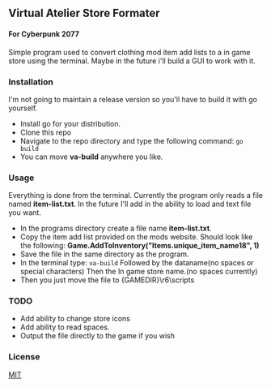 ## Virtual Atelier Store Formater

#### For Cyberpunk 2077

Simple program used to convert clothing mod item add lists to a in game store 
using the terminal. Maybe in the future i'll build a GUI to work with it.

### Installation

I'm not going to maintain a release version so you'll have to build it with go 
yourself.

- Install go for your distribution.
- Clone this repo
- Navigate to the repo directory and type the following command:
  ```go build```
- You can move **va-build** anywhere you like.

### Usage

Everything is done from the terminal. Currently the program only reads a file named
**item-list.txt**. In the future I'll add in the ability to load and text file you
want.

- In the programs directory create a file name **item-list.txt**.
- Copy the item add list provided on the mods website. Should look like the following:
      **Game.AddToInventory("Items.unique_item_name18", 1)**
- Save the file in the same directory as the program.
- In the terminal type:
  ```va-build```
  Followed by the dataname(no spaces or special characters)
  Then the In game store name.(no spaces currently)
- Then you just move the file to {GAMEDIR}\r6\scripts

### TODO

- Add ability to change store icons
- Add ability to read spaces.
- Output the file directly to the game if you wish

### License

[MIT](https://github.com/sarca571ca/cp2077-vabuild/edit/master/LICENSE.md)
